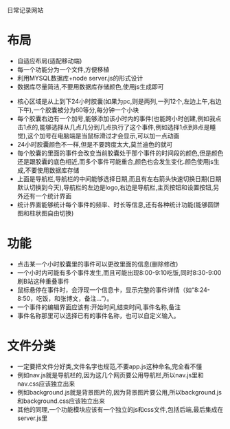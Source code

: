 日常记录网站

# 布局
- 自适应布局(适配移动端)
- 每一个功能分为一个文件,方便移植
- 利用MYSQL数据库+node server.js的形式设计
- 数据库尽量简洁,不要用数据库存储颜色,使用js生成即可
<!-- - 数据库 已经实现 -->
<!-- - 全屏范围背景图片会自动变化(30秒变一个,电脑是我的images/bg/pc里的,手机则是images/bg/mobile里的),加一个灰色透明的遮罩层(像玻璃一样) 这个已经实现 -->
- 核心区域是从上到下24小时胶囊(如果为pc,则是两列,一列12个,左边上午,右边下午),一个胶囊被分为60等分,每分钟一个小块
- 每个胶囊右边有一个加号,能够添加该小时内的事件(也能跨小时创建,例如我点击1点的,能够选择从几点几分到几点执行了这个事件,例如选择1点到8点是睡觉),这个加号在电脑端是当鼠标滑过才会显示,可以加一点动画
- 24小时胶囊颜色不一样,但是不要跨度太大,莫兰迪色的就可
- 每个胶囊的里面的事件会改变当前胶囊处于那个事件的时间段的颜色,但是颜色还是跟胶囊的底色相近,而多个事件可能重合,颜色也会发生变化.颜色使用js生成,不要使用数据库存储
- 上面是导航栏,导航栏的中间能够选择日期,而且有左右箭头快速切换日期(日期默认切换到今天),导航栏的左边是logo,右边是导航栏,主页按钮和设置按钮,另外还有一个统计界面
- 统计界面能够统计每个事件的频率、时长等信息,还有各种统计功能(能够圆饼图和柱状图自由切换)

# 功能
- 点击某一个小时胶囊里的事件可以更改里面的信息(删除修改)
- 一个小时内可能有多个事件发生,而且可能出现8:00-9:10吃饭,同时8:30-9:00刷B站这种重叠事件
- 鼠标悬停在事件时，会浮现一个信息卡，显示完整的事件详情（如“8:24-8:50，吃饭，和张博文，备注...”）。
- 一个事件的编辑界面应该有:开始时间,结束时间,事件名称,备注
- 事件名称那里可以选择已有的事件名称，也可以自定义输入。

# 文件分类
- 一定要把文件分好类,文件名字也规范,不要app.js这种命名,完全看不懂
- 例如nav.js就是导航栏的,因为这几个网页要公用导航栏,所以nav.js里和nav.css应该独立出来
- 例如background.js就是背景图片的,因为背景图片要公用,所以background.js和background.css应该独立出来
- 其他的同理,一个功能模块应该有一个独立的js和css文件,包括后端,最后集成在server.js里
